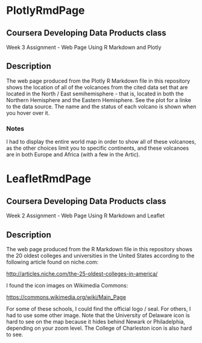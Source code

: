 # PlotlyRmdPage
## Coursera Developing Data Products class
Week 3 Assignment - Web Page Using R Markdown and Plotly

## Description
The web page produced from the Plotly R Markdown file in this repository shows the location of all of the volcanoes from the cited data set that are located in the North / East semihemisphere - that is, located in both the Northern Hemisphere and the Eastern Hemisphere.  See the plot for a linke to the data source.
The name and the status of each volcano is shown when you hover over it.

### Notes
I had to display the entire world map in order to show all of these volcanoes, as the other choices limit you to specific continents, and these volcanoes are in both Europe and Africa (with a few in the Artic).

# LeafletRmdPage
## Coursera Developing Data Products class
Week 2 Assignment - Web Page Using R Markdown and Leaflet

## Description
The web page produced from the R Markdown file in this repository shows the 20 oldest colleges and universities in the United States according to the following article found on niche.com:

http://articles.niche.com/the-25-oldest-colleges-in-america/

I found the icon images on Wikimedia Commons:

https://commons.wikimedia.org/wiki/Main_Page

For some of these schools, I could find the official logo / seal.  For others, I had to use some other image.  Note that the University of Delaware icon is hard to see on the map because it hides behind Newark or Philadelphia, depending on your zoom level.  The College of Charleston icon is also hard to see.
